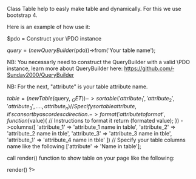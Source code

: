 Class Table help to easly make table and dynamically.
For this we use bootstrap 4.

Here is an example of how use it:

$pdo = Construct your \PDO instance

$query = (new QueryBuilder($pdo))->from('Your table name');

NB: You necessarly need to construct the QueryBuilder with a valid \PDO instance,
learn more about QueryBuilder here: https://github.com/­Sunday2000/­QueryBuilder

NB: For the next, "attribute" is your table attribute name.

$table = (new Table($query, $_GET))
    ->sortable('attribute_1', 'attribute_2', 'attribute_3',...., attribute_n) //Specify sortable attribute,it's can sort by asc or desc direction.
    ->format('attribute to format', function ($value){
        // Instructions to format it
        return (formated value);
    })
    ->columns([
        'attribute_1' => 'attribute_1 name in table',
        'attribute_2' => 'attribute_2 name in tble',
        'attribute_3' => 'attribute_3 name in tble',
        'attribute_1' => 'attribute_4 name in tble'
    ]) // Specify your table columns name like the following ['attribute' => 'Name in table'];

call render() function to show table on your page like the following:

<?= $table->render() ?>